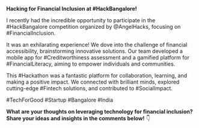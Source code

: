 **Hacking for Financial Inclusion at #HackBangalore!** 

I recently had the incredible opportunity to participate in the #HackBangalore competition organized by @AngelHacks, focusing on #FinancialInclusion. 

It was an exhilarating experience! We dove into the challenge of financial accessibility, brainstorming innovative solutions. Our team developed a mobile app for #Creditworthiness assessment and a gamified platform for #FinancialLiteracy, aiming to empower individuals and communities. 

This #Hackathon was a fantastic platform for collaboration, learning, and making a positive impact. We connected with brilliant minds, explored cutting-edge #Fintech solutions, and contributed to #SocialImpact. 

#TechForGood #Startup #Bangalore #India 

**What are your thoughts on leveraging technology for financial inclusion? Share your ideas and insights in the comments below!** 👇